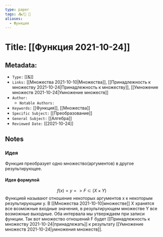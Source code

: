 ```yaml
---
type: paper
tags: 📥️/📜️ 🔢
aliases:
  - Функция
---
```




# Title: **[[Функция 2021-10-24]]**


## Metadata:

- `Type:` [[&]]
- `Links:` [[Множества 2021-10-10|Множества]], [[Принадлежность к множеству 2021-10-24|Принадлежность к множеству]], [[Умножение множеств 2021-10-24|Умножение множеств]]
- `Author:` 
	- `Notable Authors:` 
- `Keywords:` [[Функция]], [[Множества]]
- `Specific Subject:` [[Преобразование]]
- `General Subject:` [[Алгебра]]
- `Reviewed Date:` [[2021-10-24]]


## Notes

### Идея
Функция преобразует одно множество(аргументов) в другое результирующее.

#### Идея формулой
$$f(x) = y => F \subset (X \times Y)$$
Функцией называют отношение некоторых аргументов x к некоторым результирующим y. В [[Множества 2021-10-10|множестве]] X хранятся все возможные входные значения, в результирующем множестве Y все возможные выходные. Оба интервала мы утверждаем при записи функции. Так вот множество отношений F будет [[Принадлежность к множеству 2021-10-24|принадлежать]] к результату [[Умножение множеств 2021-10-24|умножения множеств]].